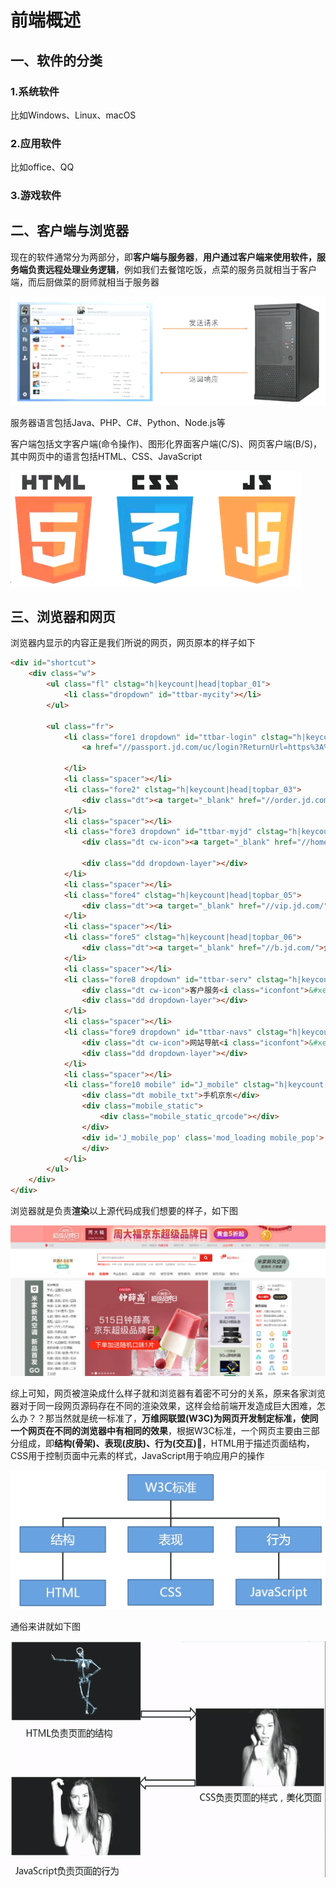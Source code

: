 # 前端概述

## 一、软件的分类

### 1.系统软件

比如Windows、Linux、macOS

### 2.应用软件

比如office、QQ

### 3.游戏软件

## 二、客户端与浏览器

现在的软件通常分为两部分，即**客户端与服务器**，**用户通过客户端来使用软件，服务端负责远程处理业务逻辑**，例如我们去餐馆吃饭，点菜的服务员就相当于客户端，而后厨做菜的厨师就相当于服务器

![1660211608542](assets/1660211608542.png)

服务器语言包括Java、PHP、C#、Python、Node.js等

客户端包括文字客户端(命令操作)、图形化界面客户端(C/S)、网页客户端(B/S)，其中网页中的语言包括HTML、CSS、JavaScript

![image-20210512234859315](assets/f5642e91a1fb2527e99aede632ab4f1c.png)

## 三、浏览器和网页

浏览器内显示的内容正是我们所说的网页，网页原本的样子如下

```html
<div id="shortcut">
    <div class="w">
        <ul class="fl" clstag="h|keycount|head|topbar_01">
            <li class="dropdown" id="ttbar-mycity"></li>
        </ul>

        <ul class="fr">
            <li class="fore1 dropdown" id="ttbar-login" clstag="h|keycount|head|topbar_02">
                <a href="//passport.jd.com/uc/login?ReturnUrl=https%3A%2F%2Fwww.jd.com%2F" class="link-login">你好，请登录</a>&nbsp;&nbsp;<a
                                                                                                                                       href="//reg.jd.com/reg/person?ReturnUrl=https%3A//www.jd.com/" class="link-regist style-red">免费注册</a>
            </li>
            <li class="spacer"></li>
            <li class="fore2" clstag="h|keycount|head|topbar_03">
                <div class="dt"><a target="_blank" href="//order.jd.com/center/list.action">我的订单</a></div>
            </li>
            <li class="spacer"></li>
            <li class="fore3 dropdown" id="ttbar-myjd" clstag="h|keycount|head|topbar_04">
                <div class="dt cw-icon"><a target="_blank" href="//home.jd.com/">我的京东</a><i class="iconfont">&#xe610;</i><i
                                                                                                                            class="ci-right"><s>◇</s></i></div>
                <div class="dd dropdown-layer"></div>
            </li>
            <li class="spacer"></li>
            <li class="fore4" clstag="h|keycount|head|topbar_05">
                <div class="dt"><a target="_blank" href="//vip.jd.com/">京东会员</a></div>
            </li>
            <li class="spacer"></li>
            <li class="fore5" clstag="h|keycount|head|topbar_06">
                <div class="dt"><a target="_blank" href="//b.jd.com/">企业采购</a></div>
            </li>
            <li class="spacer"></li>
            <li class="fore8 dropdown" id="ttbar-serv" clstag="h|keycount|head|topbar_07">
                <div class="dt cw-icon">客户服务<i class="iconfont">&#xe610;</i><i class="ci-right"><s>◇</s></i></div>
                <div class="dd dropdown-layer"></div>
            </li>
            <li class="spacer"></li>
            <li class="fore9 dropdown" id="ttbar-navs" clstag="h|keycount|head|topbar_08">
                <div class="dt cw-icon">网站导航<i class="iconfont">&#xe610;</i><i class="ci-right"><s>◇</s></i></div>
                <div class="dd dropdown-layer"></div>
            </li>
            <li class="spacer"></li>
            <li class="fore10 mobile" id="J_mobile" clstag="h|keycount|head|topbar_09">
                <div class="dt mobile_txt">手机京东</div>
                <div class="mobile_static">
                    <div class="mobile_static_qrcode"></div>
                </div>
                <div id='J_mobile_pop' class='mod_loading mobile_pop'>
                </div>
            </li>
        </ul>
    </div>
</div>
```

浏览器就是负责**渲染**以上源代码成我们想要的样子，如下图

![image-20210513000033830](assets/7eeeaf91d866d84b026279275e5dcaca.png)

综上可知，网页被渲染成什么样子就和浏览器有着密不可分的关系，原来各家浏览器对于同一段网页源码存在不同的渲染效果，这样会给前端开发造成巨大困难，怎么办？？那当然就是统一标准了，**万维网联盟(W3C)为网页开发制定标准，使同一个网页在不同的浏览器中有相同的效果**，根据W3C标准，一个网页主要由三部分组成，即**结构(骨架)、表现(皮肤)、行为(交互)👀**，HTML用于描述页面结构，CSS用于控制页面中元素的样式，JavaScript用于响应用户的操作

![image-20210513001146250](assets/0ed1e4aad138cd330de11b0eedc7c131.png)

通俗来讲就如下图

![nsyjg-dwl0d](assets/aca232ec5c0455769771fbf68c06c747.gif)









